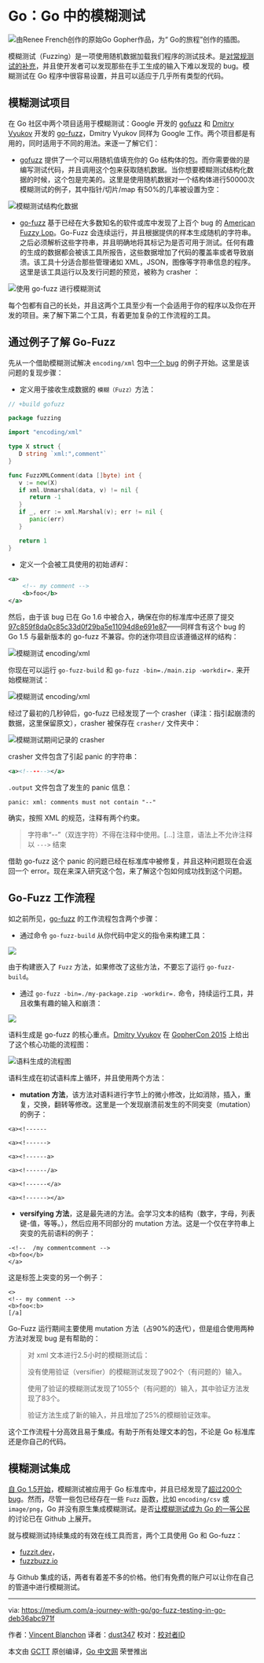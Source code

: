 # Go：Go 中的模糊测试
![由Renee French创作的原始Go Gopher作品，为“ Go的旅程”创作的插图。](https://github.com/studygolang/gctt-images2/blob/master/20191025-Go-Fuzz-Testing-in-Go/Illustration.png?raw=true)

模糊测试（Fuzzing）是一项使用随机数据加载我们程序的测试技术。是[对常规测试的补充](https://docs.google.com/document/d/1N-12_6YBPpF9o4_Zys_E_ZQndmD06wQVAM_0y9nZUIE/edit)，并且使开发者可以发现那些在手工生成的输入下难以发现的 bug。模糊测试在 Go 程序中很容易设置，并且可以适应于几乎所有类型的代码。

## 模糊测试项目
在 Go 社区中两个项目适用于模糊测试：Google 开发的 [gofuzz](https://github.com/google/gofuzz) 和 [Dmitry Vyukov](https://github.com/dvyukov) 开发的 [go-fuzz](https://github.com/dvyukov/go-fuzz)，Dmitry Vyukov 同样为 Google 工作。两个项目都是有用的，同时适用于不同的用法。来逐一了解它们：

- [gofuzz](https://github.com/google/gofuzz) 提供了一个可以用随机值填充你的 Go 结构体的包。而你需要做的是编写测试代码，并且调用这个包来获取随机数据。当你想要模糊测试结构化数据的时候，这个包是完美的。这里是使用随机数据对一个结构体进行50000次模糊测试的例子，其中指针/切片/map 有50%的几率被设置为空：

![模糊测试结构化数据](https://github.com/studygolang/gctt-images2/blob/master/20191025-Go-Fuzz-Testing-in-Go/fuzzing-structured-data.png?raw=true)

- [go-fuzz](https://github.com/dvyukov/go-fuzz) 基于已经在大多数知名的软件或库中发现了上百个 bug 的 [American Fuzzy Lop](http://lcamtuf.coredump.cx/afl/)。Go-Fuzz 会连续运行，并且根据提供的样本生成随机的字符串。之后必须解析这些字符串，并且明确地将其标记为是否可用于测试。任何有趣的生成的数据都会被该工具所报告，这些数据增加了代码的覆盖率或者导致崩溃。该工具十分适合那些管理诸如 XML，JSON，图像等字符串信息的程序。这里是该工具运行以及发行问题的预览，被称为 crasher ：

![使用 go-fuzz 进行模糊测试](https://github.com/studygolang/gctt-images2/blob/master/20191025-Go-Fuzz-Testing-in-Go/fuzzing-with-go-fuzz.png?raw=true)

每个包都有自己的长处，并且这两个工具至少有一个会适用于你的程序以及你在开发的项目。来了解下第二个工具，有着更加复杂的工作流程的工具。

## 通过例子了解 Go-Fuzz
先从一个借助模糊测试解决 `encoding/xml` 包中[一个 bug](https://github.com/golang/go/issues/11112) 的例子开始。这里是该问题的复现步骤：

- 定义用于接收生成数据的 `模糊（Fuzz）`方法：

```go
// +build gofuzz

package fuzzing

import "encoding/xml"

type X struct {
   D string `xml:",comment"`
}

func FuzzXMLComment(data []byte) int {
   v := new(X)
   if xml.Unmarshal(data, v) != nil {
      return -1
   }
   if _, err := xml.Marshal(v); err != nil {
      panic(err)
   }

   return 1
}
```

- 定义一个会被工具使用的初始*语料*：

```xml
<a>
    <!-- my comment -->
    <b>foo</b>
</a>
```

然后，由于该 bug 已在 Go 1.6 中被合入，确保在你的标准库中还原了提交 [97c859f8da0c85c33d0f29ba5e11094d8e691e87](https://github.com/golang/go/commit/97c859f8da0c85c33d0f29ba5e11094d8e691e87)——同样含有这个 bug 的 Go 1.5 与最新版本的 go-fuzz 不兼容。你的迷你项目应该遵循这样的结构：

![模糊测试 encoding/xml](https://github.com/studygolang/gctt-images2/blob/master/20191025-Go-Fuzz-Testing-in-Go/fuzzing-encoding:xml-structure.png?raw=true)

你现在可以运行 `go-fuzz-build` 和 `go-fuzz -bin=./main.zip -workdir=.` 来开始模糊测试：

![模糊测试 encoding/xml](https://github.com/studygolang/gctt-images2/blob/master/20191025-Go-Fuzz-Testing-in-Go/fuzzing-encoding:xml.png?raw=true)

经过了最初的几秒钟后，go-fuzz 已经发现了一个 crasher（译注：指引起崩溃的数据，这里保留原文），crasher 被保存在 `crasher/` 文件夹中：

![模糊测试期间记录的 crasher](https://github.com/studygolang/gctt-images2/blob/master/20191025-Go-Fuzz-Testing-in-Go/crasher-recorded-during-fuzzing.png?raw=true)

crasher 文件包含了引起 panic 的字符串：

```xml
<a><!------></a>
```

`.output` 文件包含了发生的 panic 信息：

```
panic: xml: comments must not contain "--"
```

确实，按照 XML 的规范，注释有两个约束。
> 字符串“--”（双连字符）不得在注释中使用。[...] 注意，语法上不允许注释以 `--->` 结束

借助 go-fuzz 这个 panic 的问题已经在标准库中被修复，并且这种问题现在会返回一个 error。现在来深入研究这个包，来了解这个包如何成功找到这个问题。

## Go-Fuzz 工作流程
如之前所见，[go-fuzz](https://github.com/dvyukov/go-fuzz) 的工作流程包含两个步骤：

- 通过命令 `go-fuzz-build` 从你代码中定义的指令来构建工具：

![](https://github.com/studygolang/gctt-images2/blob/master/20191025-Go-Fuzz-Testing-in-Go/go-fuzz-build.png?raw=true)

由于构建嵌入了 `Fuzz` 方法，如果修改了这些方法，不要忘了运行 `go-fuzz-build`。

- 通过 `go-fuzz -bin=./my-package.zip -workdir=.` 命令，持续运行工具，并且收集有趣的输入和崩溃：

![](https://github.com/studygolang/gctt-images2/blob/master/20191025-Go-Fuzz-Testing-in-Go/go-fuzz.png?raw=true)

语料生成是 go-fuzz 的核心重点。[Dmitry Vyukov](https://github.com/dvyukov) 在 [GopherCon 2015](https://www.youtube.com/watch?v=a9xrxRsIbSU&t=459s) 上给出了这个核心功能的流程图：

![语料生成的流程图](https://github.com/studygolang/gctt-images2/blob/master/20191025-Go-Fuzz-Testing-in-Go/workflow-of-the-corpus-generation.png?raw=true)

语料生成在初试语料库上循环，并且使用两个方法：

- **mutation 方法**，该方法对语料进行字节上的微小修改，比如消除，插入，重复，交换，翻转等修改。这里是一个发现崩溃前发生的不同突变（mutation）的例子：

```
<a><!------

<a><!------>

<a><!------a>

<a><!------/a>

<a><!------</a>

<a><!------></a>
```

- **versifying 方法**，这是最先进的方法。会学习文本的结构（数字，字母，列表键-值，等等。），然后应用不同部分的 mutation 方法。这是一个仅在字符串上突变的先前语料的例子：

 ```
-<!--  /my commentcomment -->
<b>foo</b>
</a>
```

这是标签上突变的另一个例子：

```
<>
<!-- my comment -->
<b>foo<:b>
[/a]
```

Go-Fuzz 运行期间主要使用 mutation 方法（占90%的迭代），但是组合使用两种方法对发现 bug 是有帮助的：
> 对 xml 文本进行2.5小时的模糊测试后：
>
> 没有使用验证（versifier）的模糊测试发现了902个（有问题的）输入。
>
> 使用了验证的模糊测试发现了1055个（有问题的）输入，其中验证方法发现了83个。
>
> 验证方法生成了新的输入，并且增加了25%的模糊验证效率。

这个工作流程十分高效且易于集成。有助于所有处理文本的包，不论是 Go 标准库还是你自己的代码。

## 模糊测试集成
[自 Go 1.5开始](https://golang.org/doc/go1.5#hardening)，模糊测试被应用于 Go 标准库中，并且已经发现了[超过200个 bug](https://github.com/dvyukov/go-fuzz#trophies)。然而，尽管一些包已经存在一些 `Fuzz` 函数，比如 `encoding/csv` 或 `image/png`，Go 并没有原生集成模糊测试。是否[让模糊测试成为 Go 的一等公民](https://github.com/golang/go/issues/19109)的讨论已在 Github 上展开。

就与模糊测试持续集成的有效在线工具而言，两个工具使用 Go 和 Go-fuzz：

- [fuzzit.dev](https://fuzzit.dev/)，
- [fuzzbuzz.io](https://fuzzbuzz.io/)

与 Github 集成的话，两者有着差不多的价格。他们有免费的账户可以让你在自己的管道中进行模糊测试。

---
via: https://medium.com/a-journey-with-go/go-fuzz-testing-in-go-deb36abc971f

作者：[Vincent Blanchon](https://medium.com/@blanchon.vincent)
译者：[dust347](https://github.com/dust347D)
校对：[校对者ID](https://github.com/校对者ID)

本文由 [GCTT](https://github.com/studygolang/GCTT) 原创编译，[Go 中文网](https://studygolang.com/) 荣誉推出
